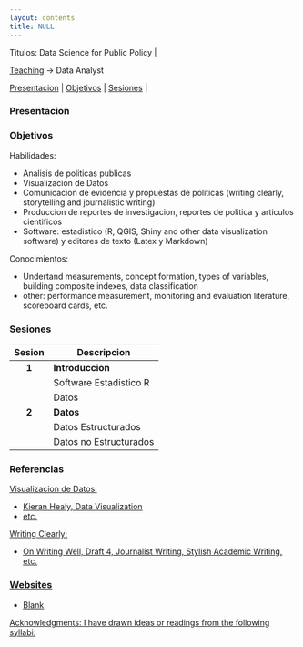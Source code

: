 ```yaml
---
layout: contents
title: NULL
---
```


Titulos: Data Science for Public Policy | 

[Teaching](../teaching.md) &rarr; Data Analyst

[Presentacion](#Presentacion) | [Objetivos](#Objetivo) | [Sesiones](#Sesiones) |

<a name="Presentacion"></a>
### Presentacion

<a name="Objetivos"></a>
### Objetivos

Habilidades:
- Analisis de politicas publicas
- Visualizacion de Datos
- Comunicacion de evidencia y propuestas de politicas (writing clearly, storytelling and journalistic writing)
- Produccion de reportes de investigacion, reportes de politica y articulos cientificos
- Software: estadistico (R, QGIS, Shiny and other data visualization software) y editores de texto (Latex y Markdown)

Conocimientos:
- Undertand measurements, concept formation, types of variables, building composite indexes, data classification
- other: performance measurement, monitoring and evaluation literature, scoreboard cards, etc.





### <a name="Sesiones"></a>Sesiones

| Sesion       | Descripcion  |
|:-------------:|--------------|
| **1**         | **Introduccion** &nbsp;&nbsp; <!--a href="http://uc-r.github.io/data_wrangling/week-1" style="color:black;"><i class="fa fa-folder-open" style="font-size:1em"></i></a--> |
|               | Software Estadistico R  |
|               | Datos |
| **2**         | **Datos** |
|               |  Datos Estructurados |
|               | Datos no Estructurados  |

### Referencias

<u>Visualizacion de Datos:<u/>
* Kieran Healy, [Data Visualization](https://www.amazon.com/Data-Visualization-Introduction-Kieran-Healy/dp/0691181624)
* etc.

<u>Writing Clearly:<u/>
* On Writing Well, Draft 4, Journalist Writing, Stylish Academic Writing, etc.

### Websites
* Blank

<u>Acknowledgments</u>: I have drawn ideas or readings from the following syllabi:
